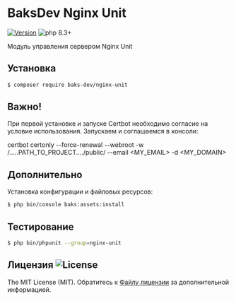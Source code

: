 # BaksDev Nginx Unit

[![Version](https://img.shields.io/badge/version-7.1.3-blue)](https://github.com/baks-dev/nginx-unit/releases)
![php 8.3+](https://img.shields.io/badge/php-min%208.3-red.svg)

Модуль управления сервером Nginx Unit

## Установка

``` bash
$ composer require baks-dev/nginx-unit
```

## Важно!

При первой установке и запуске Certbot необходимо согласие на условие использования. Запускаем и соглашаемся в консоли:

certbot certonly --force-renewal --webroot -w /.....PATH_TO_PROJECT..../public/ --email <MY_EMAIL> -d <MY_DOMAIN>

## Дополнительно

Установка конфигурации и файловых ресурсов:

``` bash
$ php bin/console baks:assets:install
```

## Тестирование

``` bash
$ php bin/phpunit --group=nginx-unit
```

## Лицензия ![License](https://img.shields.io/badge/MIT-green)

The MIT License (MIT). Обратитесь к [Файлу лицензии](LICENSE.md) за дополнительной информацией.

